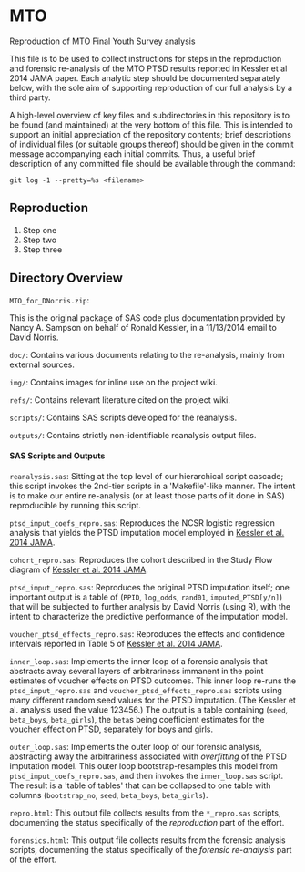 MTO
===
Reproduction of MTO Final Youth Survey analysis

This file is to be used to collect instructions for steps in the reproduction
and forensic re-analysis of the MTO PTSD results reported in Kessler et al 2014
JAMA paper.  Each analytic step should be documented separately below, with the
sole aim of supporting reproduction of our full analysis by a third party.

A high-level overview of key files and subdirectories in this repository is to
be found (and maintained) at the very bottom of this file.  This is intended to
support an initial appreciation of the repository contents; brief descriptions
of individual files (or suitable groups thereof) should be given in the commit
message accompanying each initial commits.  Thus, a useful brief description of
any committed file should be available through the command:

 `git log -1 --pretty=%s <filename>`

## Reproduction

1. Step one
2. Step two
3. Step three

## Directory Overview

`MTO_for_DNorris.zip`:

This is the original package of SAS code plus documentation provided by Nancy
A. Sampson on behalf of Ronald Kessler, in a 11/13/2014 email to David Norris.

`doc/`: Contains various documents relating to the re-analysis, mainly from external
sources.

`img/`: Contains images for inline use on the project wiki.

`refs/`: Contains relevant literature cited on the project wiki.

`scripts/`: Contains SAS scripts developed for the reanalysis.

`outputs/`: Contains strictly non-identifiable reanalysis output files.

#### SAS Scripts and Outputs

`reanalysis.sas`: Sitting at the top level of our hierarchical script cascade; this script
invokes the 2nd-tier scripts in a 'Makefile'-like manner. The intent is to make our entire
re-analysis (or at least those parts of it done in SAS) reproducible by running this script.

`ptsd_imput_coefs_repro.sas`: Reproduces the NCSR logistic regression analysis that yields the
PTSD imputation model employed in [Kessler et al. 2014 JAMA](#Kessler-2014-JAMA).

`cohort_repro.sas`: Reproduces the cohort described in the Study Flow diagram of
[Kessler et al. 2014 JAMA](#Kessler-2014-JAMA).

`ptsd_imput_repro.sas`: Reproduces the original PTSD imputation itself; one important
output is a table of (`PPID`, `log_odds`, `rand01`, `imputed_PTSD[y/n]`) that will be
subjected to further analysis by David Norris (using R), with the intent to characterize
the predictive performance of the imputation model.

`voucher_ptsd_effects_repro.sas`: Reproduces the effects and confidence intervals reported
in Table 5 of [Kessler et al. 2014 JAMA](#Kessler-2014-JAMA).

`inner_loop.sas`: Implements the inner loop of a forensic analysis that abstracts away
several layers of arbitrariness immanent in the point estimates of voucher effects on PTSD
outcomes. This inner loop re-runs the `ptsd_imput_repro.sas` and
`voucher_ptsd_effects_repro.sas` scripts using many different random seed values for the
PTSD imputation. (The Kessler et al. analysis used the value 123456.) The output is a
table containing (`seed`, `beta_boys`, `beta_girls`), the `beta`s being coefficient
estimates for the voucher effect on PTSD, separately for boys and girls.

`outer_loop.sas`: Implements the outer loop of our forensic analysis, abstracting away the
arbitrariness associated with _overfitting_ of the PTSD imputation model. This outer loop
bootstrap-resamples this model from `ptsd_imput_coefs_repro.sas`, and then invokes the
`inner_loop.sas` script. The result is a 'table of tables' that can be collapsed to one
table with columns (`bootstrap_no`, `seed`, `beta_boys`, `beta_girls`).

`repro.html`: This output file collects results from the `*_repro.sas` scripts,
documenting the status specifically of the _reproduction_ part of the effort.

`forensics.html`: This output file collects results from the forensic analysis scripts,
documenting the status specifically of the _forensic re-analysis_ part of the effort.


